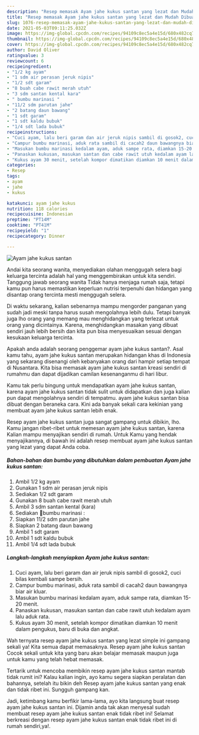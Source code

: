 ```yaml
---
description: "Resep memasak Ayam jahe kukus santan yang lezat dan Mudah Dibuat"
title: "Resep memasak Ayam jahe kukus santan yang lezat dan Mudah Dibuat"
slug: 1076-resep-memasak-ayam-jahe-kukus-santan-yang-lezat-dan-mudah-dibuat
date: 2021-05-03T09:11:25.032Z
image: https://img-global.cpcdn.com/recipes/94109c8ec5a4e15d/680x482cq70/ayam-jahe-kukus-santan-foto-resep-utama.jpg
thumbnail: https://img-global.cpcdn.com/recipes/94109c8ec5a4e15d/680x482cq70/ayam-jahe-kukus-santan-foto-resep-utama.jpg
cover: https://img-global.cpcdn.com/recipes/94109c8ec5a4e15d/680x482cq70/ayam-jahe-kukus-santan-foto-resep-utama.jpg
author: David Oliver
ratingvalue: 3
reviewcount: 6
recipeingredient:
- "1/2 kg ayam"
- "1 sdm air perasan jeruk nipis"
- "1/2 sdt garam"
- "8 buah cabe rawit merah utuh"
- "3 sdm santan kental kara"
- " bumbu marinasi "
- "11/2 sdm parutan jahe"
- "2 batang daun bawang"
- "1 sdt garam"
- "1 sdt kaldu bubuk"
- "1/4 sdt lada bubuk"
recipeinstructions:
- "Cuci ayam, lalu beri garam dan air jeruk nipis sambil di gosok2, cuci bilas kembali sampe bersih."
- "Campur bumbu marinasi, aduk rata sambil di cacah2 daun bawangnya biar air kluar."
- "Masukan bumbu marinasi kedalam ayam, aduk sampe rata, diamkan 15-20 menit."
- "Panaskan kukusan, masukan santan dan cabe rawit utuh kedalam ayam lalu aduk rata."
- "Kukus ayam 30 menit, setelah kompor dimatikan diamkan 10 menit dalam pengukus, baru di buka dan angkat."
categories:
- Resep
tags:
- ayam
- jahe
- kukus

katakunci: ayam jahe kukus 
nutrition: 118 calories
recipecuisine: Indonesian
preptime: "PT14M"
cooktime: "PT41M"
recipeyield: "1"
recipecategory: Dinner

---
```



![Ayam jahe kukus santan](https://img-global.cpcdn.com/recipes/94109c8ec5a4e15d/680x482cq70/ayam-jahe-kukus-santan-foto-resep-utama.jpg)

Andai kita seorang wanita, menyediakan olahan menggugah selera bagi keluarga tercinta adalah hal yang menggembirakan untuk kita sendiri. Tanggung jawab seorang  wanita Tidak hanya menjaga rumah saja, tetapi kamu pun harus memastikan keperluan nutrisi terpenuhi dan hidangan yang disantap orang tercinta mesti menggugah selera.

Di waktu  sekarang, kalian sebenarnya mampu mengorder panganan yang sudah jadi meski tanpa harus susah mengolahnya lebih dulu. Tetapi banyak juga lho orang yang memang mau menghidangkan yang terlezat untuk orang yang dicintainya. Karena, menghidangkan masakan yang dibuat sendiri jauh lebih bersih dan kita pun bisa menyesuaikan sesuai dengan kesukaan keluarga tercinta. 



Apakah anda adalah seorang penggemar ayam jahe kukus santan?. Asal kamu tahu, ayam jahe kukus santan merupakan hidangan khas di Indonesia yang sekarang disenangi oleh kebanyakan orang dari hampir setiap tempat di Nusantara. Kita bisa memasak ayam jahe kukus santan kreasi sendiri di rumahmu dan dapat dijadikan camilan kesenanganmu di hari libur.

Kamu tak perlu bingung untuk mendapatkan ayam jahe kukus santan, karena ayam jahe kukus santan tidak sulit untuk didapatkan dan juga kalian pun dapat mengolahnya sendiri di tempatmu. ayam jahe kukus santan bisa dibuat dengan beraneka cara. Kini ada banyak sekali cara kekinian yang membuat ayam jahe kukus santan lebih enak.

Resep ayam jahe kukus santan juga sangat gampang untuk dibikin, lho. Kamu jangan ribet-ribet untuk memesan ayam jahe kukus santan, karena Kalian mampu menyajikan sendiri di rumah. Untuk Kamu yang hendak menyajikannya, di bawah ini adalah resep membuat ayam jahe kukus santan yang lezat yang dapat Anda coba.

<!--inarticleads1-->

##### Bahan-bahan dan bumbu yang dibutuhkan dalam pembuatan Ayam jahe kukus santan:

1. Ambil 1/2 kg ayam
1. Gunakan 1 sdm air perasan jeruk nipis
1. Sediakan 1/2 sdt garam
1. Gunakan 8 buah cabe rawit merah utuh
1. Ambil 3 sdm santan kental (kara)
1. Sediakan  📍bumbu marinasi :
1. Siapkan 11/2 sdm parutan jahe
1. Siapkan 2 batang daun bawang
1. Ambil 1 sdt garam
1. Ambil 1 sdt kaldu bubuk
1. Ambil 1/4 sdt lada bubuk




<!--inarticleads2-->

##### Langkah-langkah menyiapkan Ayam jahe kukus santan:

1. Cuci ayam, lalu beri garam dan air jeruk nipis sambil di gosok2, cuci bilas kembali sampe bersih.
1. Campur bumbu marinasi, aduk rata sambil di cacah2 daun bawangnya biar air kluar.
1. Masukan bumbu marinasi kedalam ayam, aduk sampe rata, diamkan 15-20 menit.
1. Panaskan kukusan, masukan santan dan cabe rawit utuh kedalam ayam lalu aduk rata.
1. Kukus ayam 30 menit, setelah kompor dimatikan diamkan 10 menit dalam pengukus, baru di buka dan angkat.




Wah ternyata resep ayam jahe kukus santan yang lezat simple ini gampang sekali ya! Kita semua dapat memasaknya. Resep ayam jahe kukus santan Cocok sekali untuk kita yang baru akan belajar memasak maupun juga untuk kamu yang telah hebat memasak.

Tertarik untuk mencoba membikin resep ayam jahe kukus santan mantab tidak rumit ini? Kalau kalian ingin, ayo kamu segera siapkan peralatan dan bahannya, setelah itu bikin deh Resep ayam jahe kukus santan yang enak dan tidak ribet ini. Sungguh gampang kan. 

Jadi, ketimbang kamu berfikir lama-lama, ayo kita langsung buat resep ayam jahe kukus santan ini. Dijamin anda tak akan menyesal sudah membuat resep ayam jahe kukus santan enak tidak ribet ini! Selamat berkreasi dengan resep ayam jahe kukus santan enak tidak ribet ini di rumah sendiri,ya!.

